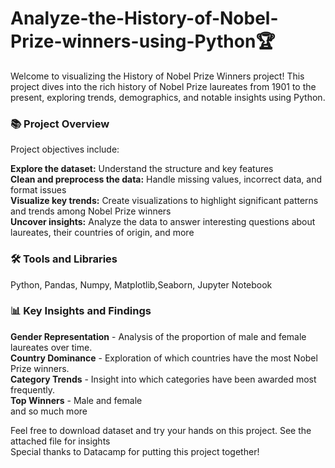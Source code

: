 # Analyze-the-History-of-Nobel-Prize-winners-using-Python🏆
Welcome to visualizing the History of Nobel Prize Winners project! This project dives into the rich history of Nobel Prize laureates from 1901 to the present, exploring trends, demographics, and notable insights using Python.

### 📚 Project Overview
Project objectives include:

**Explore the dataset:** Understand the structure and key features<br>
**Clean and preprocess the data:** Handle missing values, incorrect data, and format issues<br>
**Visualize key trends:** Create visualizations to highlight significant patterns and trends among Nobel Prize winners<br>
**Uncover insights:** Analyze the data to answer interesting questions about laureates, their countries of origin, and more<br>

### 🛠️ Tools and Libraries
Python, Pandas, Numpy, Matplotlib,Seaborn, Jupyter Notebook<br>

### 📊 Key Insights and Findings
**Gender Representation** - Analysis of the proportion of male and female laureates over time.<br>
**Country Dominance** - Exploration of which countries have the most Nobel Prize winners.<br>
**Category Trends** - Insight into which categories have been awarded most frequently.<br>
**Top Winners** - Male and female<br>
and so much more

Feel free to download dataset and try your hands on this project. See the attached file for insights <br>
Special thanks to Datacamp for putting this project together!
